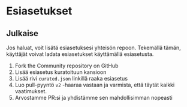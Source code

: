 # Esiasetukset

## Julkaise

Jos haluat, voit lisätä esiasetuksesi yhteisön repoon. Tekemällä tämän, käyttäjät voivat ladata esiasetukset käyttämällä esiasetusta.

1. Fork the Community repository on GitHub
2. Lisää esiasetus kuratoituun kansioon
3. Lisää rivi `curated.json` linkillä raaka esiasetus
4. Luo pull-pyyntö `v2` -haaraa vastaan ja varmista, että täytät kaikki vaatimukset.
5. Arvostamme PR:si ja yhdistämme sen mahdollisimman nopeasti 
